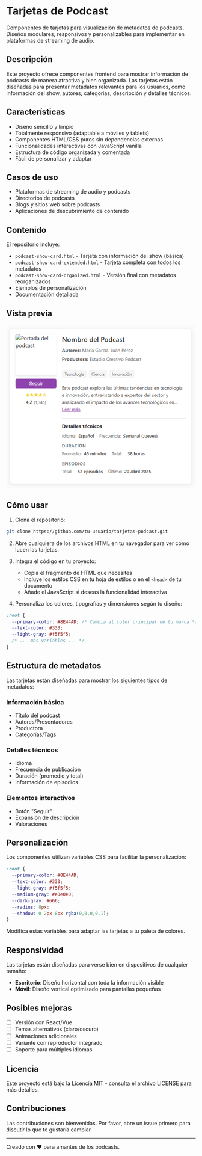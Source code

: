 # Tarjetas de Podcast

Componentes de tarjetas para visualización de metadatos de podcasts. Diseños modulares, responsivos y personalizables para implementar en plataformas de streaming de audio.

## Descripción

Este proyecto ofrece componentes frontend para mostrar información de podcasts de manera atractiva y bien organizada. Las tarjetas están diseñadas para presentar metadatos relevantes para los usuarios, como información del show, autores, categorías, descripción y detalles técnicos.

## Características

- Diseño sencillo y limpio
- Totalmente responsivo (adaptable a móviles y tablets)
- Componentes HTML/CSS puros sin dependencias externas
- Funcionalidades interactivas con JavaScript vanilla
- Estructura de código organizada y comentada
- Fácil de personalizar y adaptar

## Casos de uso

- Plataformas de streaming de audio y podcasts
- Directorios de podcasts
- Blogs y sitios web sobre podcasts
- Aplicaciones de descubrimiento de contenido

## Contenido

El repositorio incluye:

- `podcast-show-card.html` - Tarjeta con información del show (básica)
- `podcast-show-card-extended.html` - Tarjeta completa con todos los metadatos
- `podcast-show-card-organized.html` - Versión final con metadatos reorganizados
- Ejemplos de personalización
- Documentación detallada

## Vista previa

![Vista previa de la tarjeta de podcast](tarjeta-podcast-preview.png)

## Cómo usar

1. Clona el repositorio:
```bash
git clone https://github.com/tu-usuario/tarjetas-podcast.git
```

2. Abre cualquiera de los archivos HTML en tu navegador para ver cómo lucen las tarjetas.

3. Integra el código en tu proyecto:
   - Copia el fragmento de HTML que necesites
   - Incluye los estilos CSS en tu hoja de estilos o en el `<head>` de tu documento
   - Añade el JavaScript si deseas la funcionalidad interactiva

4. Personaliza los colores, tipografías y dimensiones según tu diseño:
```css
:root {
  --primary-color: #8E44AD; /* Cambia al color principal de tu marca */
  --text-color: #333;
  --light-gray: #f5f5f5;
  /* ... más variables ... */
}
```

## Estructura de metadatos

Las tarjetas están diseñadas para mostrar los siguientes tipos de metadatos:

### Información básica
- Título del podcast
- Autores/Presentadores
- Productora
- Categorías/Tags

### Detalles técnicos
- Idioma
- Frecuencia de publicación
- Duración (promedio y total)
- Información de episodios

### Elementos interactivos
- Botón "Seguir"
- Expansión de descripción
- Valoraciones

## Personalización

Los componentes utilizan variables CSS para facilitar la personalización:

```css
:root {
  --primary-color: #8E44AD;
  --text-color: #333;
  --light-gray: #f5f5f5;
  --medium-gray: #e0e0e0;
  --dark-gray: #666;
  --radius: 8px;
  --shadow: 0 2px 8px rgba(0,0,0,0.1);
}
```

Modifica estas variables para adaptar las tarjetas a tu paleta de colores.

## Responsividad

Las tarjetas están diseñadas para verse bien en dispositivos de cualquier tamaño:
- **Escritorio**: Diseño horizontal con toda la información visible
- **Móvil**: Diseño vertical optimizado para pantallas pequeñas

## Posibles mejoras

- [ ] Versión con React/Vue
- [ ] Temas alternativos (claro/oscuro)
- [ ] Animaciones adicionales
- [ ] Variante con reproductor integrado
- [ ] Soporte para múltiples idiomas

## Licencia

Este proyecto está bajo la Licencia MIT - consulta el archivo [LICENSE](LICENSE) para más detalles.

## Contribuciones

Las contribuciones son bienvenidas. Por favor, abre un issue primero para discutir lo que te gustaría cambiar.

---

Creado con ❤️ para amantes de los podcasts.
